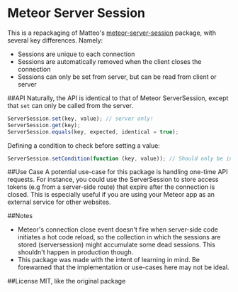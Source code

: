 Meteor Server Session
=====================

This is a repackaging of Matteo's [meteor-server-session](https://github.com/matteodem/meteor-server-session) package, with several key differences. Namely:

- Sessions are unique to each connection
- Sessions are automatically removed when the client closes the connection
- Sessions can only be set from server, but can be read from client or server

##API
Naturally, the API is identical to that of Meteor ServerSession, except that `set` can only be called from the server.

```javascript
ServerSession.set(key, value); // server only!
ServerSession.get(key);
ServerSession.equals(key, expected, identical = true);
```

Defining a condition to check before setting a value:
```javascript
ServerSession.setCondition(function (key, value)); // Should only be invoked on the server
```

##Use Case
A potential use-case for this package is handling one-time API requests. For instance, you could use the ServerSession to store access tokens (e.g from a server-side route) that expire after the connection is closed. This is especially useful if you are using your Meteor app as an external service for other websites.

##Notes
- Meteor's connection close event doesn't fire when server-side code initiates a hot code reload, so the collection in which the sessions are stored (serversession) might accumulate some dead sessions. This shouldn't happen in production though.
- This package was made with the intent of learning in mind. Be forewarned that the implementation or use-cases here may not be ideal.

##License
MIT, like the original package